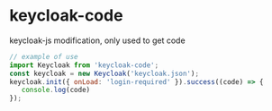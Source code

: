 # keycloak-code
keycloak-js modification, only used to get code
````js
// example of use
import Keycloak from 'keycloak-code';
const keycloak = new Keycloak('keycloak.json');
keycloak.init({ onLoad: 'login-required' }).success((code) => {
   console.log(code)
});
````